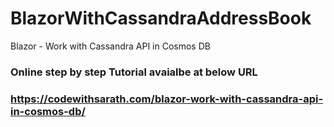 # BlazorWithCassandraAddressBook
Blazor - Work with Cassandra API in Cosmos DB

### Online step by step Tutorial avaialbe at below URL
### https://codewithsarath.com/blazor-work-with-cassandra-api-in-cosmos-db/
